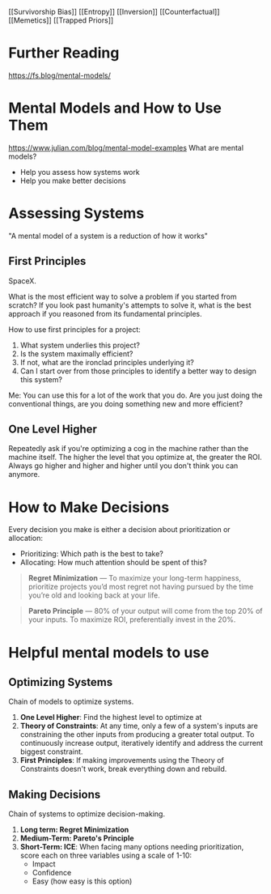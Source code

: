 [[Survivorship Bias]]
[[Entropy]]
[[Inversion]]
[[Counterfactual]]
[[Memetics]]
[[Trapped Priors]]
# Further Reading
https://fs.blog/mental-models/
# Mental Models and How to Use Them
https://www.julian.com/blog/mental-model-examples
What are mental models?
- Help you assess how systems work
- Help you make better decisions

# Assessing Systems

"A mental model of a system is a reduction of how it works"

## First Principles
SpaceX. 

What is the most efficient way to solve a problem if you started from scratch? If you look past humanity's attempts to solve it, what is the best approach if you reasoned from its fundamental principles.

How to use first principles for a project:
1. What system underlies this project?
2. Is the system maximally efficient?
3. If not, what are the ironclad principles underlying it?
4. Can I start over from those principles to identify a better way to design this system?

Me: You can use this for a lot of the work that you do. Are you just doing the conventional things, are you doing something new and more efficient?

## One Level Higher

Repeatedly ask if you're optimizing a cog in the machine rather than the machine itself. The higher the level that you optimize at, the greater the ROI. Always go higher and higher and higher until you don't think you can anymore.

# How to Make Decisions

Every decision you make is either a decision about prioritization or allocation:
- Prioritizing: Which path is the best to take?
- Allocating: How much attention should be spent of this?

> **Regret Minimization** — To maximize your long-term happiness, prioritize projects you’d most regret not having pursued by the time you’re old and looking back at your life.

> **Pareto Principle** — 80% of your output will come from the top 20% of your inputs. To maximize ROI, preferentially invest in the 20%.

# Helpful mental models to use

## Optimizing Systems

Chain of models to optimize systems.

1. **One Level Higher**: Find the highest level to optimize at
2. **Theory of Constraints**: At any time, only a few of a system's inputs are constraining the other inputs from producing a greater total output. To continuously increase output, iteratively identify and address the current biggest constraint.
3. **First Principles**: If making improvements using the Theory of Constraints doesn't work, break everything down and rebuild. 

## Making Decisions

Chain of systems to optimize decision-making.
1. **Long term: Regret Minimization**
2. **Medium-Term: Pareto's Principle**
3. **Short-Term: ICE**: When facing many options needing prioritization, score each on three variables using a scale of 1-10: 
	- Impact
	- Confidence
	- Easy (how easy is this option)